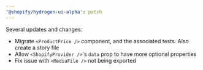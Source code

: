 ```yaml
---
'@shopify/hydrogen-ui-alpha': patch
---
```


Several updates and changes:

- Migrate `<ProductPrice />` component, and the associated tests. Also create a story file
- Allow `<ShopifyProvider />`'s `data` prop to have more optional properties
- Fix issue with `<MediaFile />` not being exported
